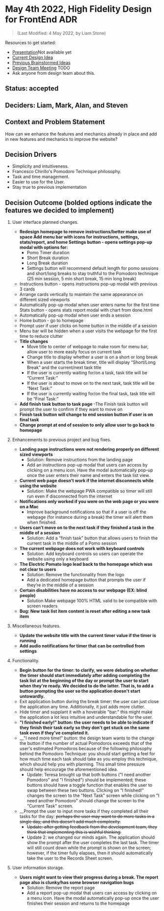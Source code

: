 # May 4th 2022, High Fidelity Design for FrontEnd ADR
> (Last Modified: 4 May 2022, by Liam Stone)

Resources to get started:

- [Presentation]()Not available yet 
- [Current Design Idea](https://www.figma.com/file/0xkjAbdUK1WsQjAqwKRYTc/Electric-Pomato-Prototype?node-id=0%3A1)
- [Previous Brainstormed Ideas](https://github.com/cse112-sp22-group4/Electric-Pomato/blob/liamstone1814-patch-1/specs/brainstorm/Brainstorm_%20Design_Ideas.pdf)
- [Design Team Meeting](TODO) TODO
- Ask anyone from design team about this.

## Status: accepted

## Deciders: Liam, Mark, Alan, and Steven

## Context and Problem Statement

How can we enhance the features and mechanics already in place and add in new features and mechanics to improve the website?

## Decision Drivers

- Simplicity and intuitiveness.
- Francesco Chirillo's Pomodoro Technique philosophy.
- Task and time management.
- Easier to use for the User.
- Stay true to previous implementation

## Decision Outcome (bolded options indicate the features we decided to implement)

1. User interface planned changes.
    - __Redesign homepage to remove instructions/better make use of space Add menu bar with icons for instructions, settings, stats/report, and home
Settings button - opens settings pop-up modal with options for:__
        - Pomo Timer duration
        - Short Break duration
        - Long Break duration
        - Settings button will recommend default length for pomo sessions and short/long breaks to stay truthful to the Pomodoro technique (25 min session, 5 min short break, 15 min long break) 
    - Instructions button - opens instructions pop-up modal with previous 3 cards
    - Arrange cards vertically to maintain the same appearance on different sized viewports
    - Automatically pop-up modal when user enters name for the first time
Stats button - opens stats report modal with chart from done.html
    - Automatically pop-up modal when user ends a session
    - Home button - go to homepage
    - Prompt user if user clicks on home button in the middle of a session
    - Menu bar will be hidden when a user visits the webpage for the first time to reduce clutter 
    - __Title changes__
        - Move title to center of webpage to make room for menu bar, allow user to more easily focus on current task
        - Change title to display whether a user is on a short or long break
        - When a user starts the break timer, title will display “Short/Long Break” and the current/next task title 
        - If the user is currently waiting for/on a task, task title will be “Current Task:”
        - If the user is about to move on to the next task, task title will be “Next Task:”
        - If the user is currently waiting for/on the final task, task title will be “Final Task:”
    - __Add finish task button to task page__
        -The Finish task button will prompt the user to confirm if they want to move on
    - __Finish task button will change to end session button if user is on final task__
    - __Change prompt at end of session to only allow user to go back to homepage__

2. Enhancements to previous project and bug fixes.
    - __Landing page instructions were not rendering properly on different sized viewports__
        - Solution: Remove instructions from the landing page
        - Add an instructions pop-up modal that users can access by clicking on a menu icon. Have the modal automatically pop-up once the user enters their name and enters the task list view.
    - __Current web page doesn’t work if the internet disconnects while using the website__
        - Solution: Make the webpage PWA compatible so timer will still run even if disconnected from the internet
    - __Notifications only worked if you were on the web page or you were on a Mac__
        - Improve background notifications so that if a user is off the webpage (for instance during a break) the timer will alert them when finished.
    - __Users can’t move on to the next task if they finished a task in the middle of a session__
        - Solution: Add a “finish task” button that allows users to finish the current task in the middle of a Pomo session
    - __The current webpage does not work with keyboard controls__
        - Solution: Add keyboard controls so users can operate the website using only a keyboard 
    - __The Electric Pomato logo lead back to the homepage which was not clear to users__
        - Solution: Remove the functionality from the logo
        - Add a dedicated homepage button that prompts the user if they’re in the middle of a session	
    - __Certain disabilities have no access to our webpage (EX: blind people)__
        - Solution Make webpage 100% HTML valid to be compatible with screen readers 
    - __Bug: New task list item content is reset after editing a new task item__

3. Miscellaneous features.
    - __Update the website title with the current timer value if the timer is running__
    - __Add audio notifications for timer that can be controlled from settings__

4. Functionality.
    - __Begin button for the timer: to clarify, we were debating on whether the timer should start immediately after adding completing the task list at the beginning of the day or prompt the user to start when they're ready. We decided to do the latter. That is, to add a button prompting the user so the application doesn't start untowardly.__
    - Exit application button during the break timer: the user can just close the application any time. Additionally, it just adds more clutter.
    - Hide timer and supplant it with a hoverable "bar:" this might make the application a lot less intuitive and understandable for the user.
    - __"I finished early!" button: the user needs to be able to indicate if they finish their task early so they don't get stuck on the same task even if they've completed it.__
    - __"I need more time!" button: the design team wants to the change the button if the number of actual Pomodoros exceeds that of the user's estimated Pomodoros because of the following philosophy behind the Pomodoro Technique: you should start getting a feel for how much time each task should take as you employ this technique, which should help you with planning. This small time pressure should help encourage the aforementioned idea.
        - Update: Teresa brought up that both buttons ("I need another Pomodoro" and "I finished") should be implemented; these buttons should have a toggle function that enables the user to swap between these two buttons. Clicking on "I finished!" changes the screen to the "Next Task" screen while clicking on "I need another Pomodoro" should change the screen to the "Current Task" screen.
    - __Prompt the user to input more tasks if they completed all their tasks for the day: ~~perhaps the user may want to do more tasks in a single day, and this doesn't add much complexity.~~
        - ~~Update: after getting feedback from the development team, they think that implementing this is wishful thinking.~~
        - Update 2: we changed our minds again. The application should show the prompt after the user completes the last task. The timer will still count down while the prompt is shown on the screen; however, if the timer fully elapses, then it should automatically take the user to the Records Sheet screen.
5. User information storage.
    - __Users might want to view their progress during a break. The report page also is clunky/has some browser navigation bugs__
        - Solution: Remove the report page
        - Add a report pop-up modal that users can access by clicking on a menu icon. Have the modal automatically pop-up once the user finishes their session and returns to the homepage
